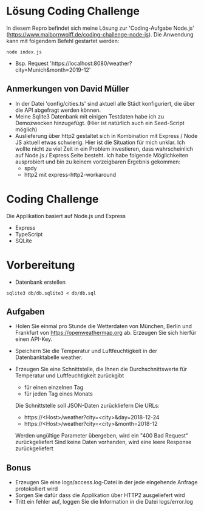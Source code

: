 # Lösung Coding Challenge

In diesem Repro befindet sich meine Lösung zur 'Coding-Aufgabe Node.js' (https://www.maibornwolff.de/coding-challenge-node-js).
Die Anwendung kann mit folgendem Befehl gestartet werden:
```
node index.js
```

- Bsp. Request 'https://localhost:8080/weather?city=Munich&month=2019-12'

## Anmerkungen von David Müller
- In der Datei 'config/cities.ts' sind aktuell alle Städt konfiguriert, die über die API abgefragt werden können.
- Meine Sqlite3 Datenbank mit einigen Testdaten habe ich zu Demozwecken hinzugefügt. (Hier ist natürlich auch ein Seed-Script möglich)
- Auslieferung über http2 gestaltet sich in Kombination mit Express / Node JS aktuell etwas schwierig. 
  Hier ist die Situation für mich unklar. Ich wollte nicht zu viel Zeit in ein Problem investieren, dass wahrscheinlich auf Node.js / Express Seite besteht.
  Ich habe folgende Möglichkeiten ausprobiert und bin zu keinem vorzeigbaren Ergebnis gekommen:
    - spdy
    - http2 mit express-http2-workaround

# Coding Challenge

Die Applikation basiert auf Node.js und Express

- Express
- TypeScript
- SQLite

# Vorbereitung

- Datenbank erstellen

```
sqlite3 db/db.sqlite3 < db/db.sql
```

## Aufgaben

- Holen Sie einmal pro Stunde die Wetterdaten von München, Berlin und Frankfurt von https://openweathermap.org ab.
  Erzeugen Sie sich hierfür einen API-Key.
- Speichern Sie die Temperatur und Luftfeuchtigkeit in der Datenbanktabelle weather.
- Erzeugen Sie eine Schnittstelle, die Ihnen die Durchschnittswerte für Temperatur und Luftfeuchtigkeit zurückgibt

  - für einen einzelnen Tag
  - für jeden Tag eines Monats

  Die Schnittstelle soll JSON-Daten zurückliefern
  Die URLs:

  - https://\<Host>/weather?city=\<city>&day=2018-12-24
  - https://\<Host>/weather?city=\<city>&month=2018-12

  Werden ungültige Parameter übergeben, wird ein "400 Bad Request" zurückgeliefert
  Sind keine Daten vorhanden, wird eine leere Response zurückgeliefert

## Bonus

- Erzeugen Sie eine logs/access.log-Datei in der jede eingehende Anfrage protokolliert wird
- Sorgen Sie dafür dass die Applikation über HTTP2 ausgeliefert wird
- Tritt ein fehler auf, loggen Sie die Information in die Datei logs/error.log
